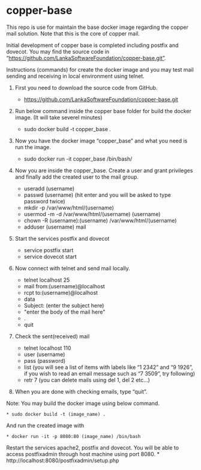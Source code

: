 # copper-base
This repo is use for maintain the base docker image regarding the copper mail solution. Note that this is the core of copper mail.  

Initial development of copper base is completed including postfix and dovecot. You may find the source code in “https://github.com/LankaSoftwareFoundation/copper-base.git”.

Instructions (commands) for create the docker image and you may test mail sending and receiving in local environment using telnet.

1. First you need to download the source code from GitHub.
	* https://github.com/LankaSoftwareFoundation/copper-base.git

2. Run below command inside the copper base folder for build the docker image. (It will take severel minutes)
	* sudo docker build -t copper_base .

3. Now you have the docker image “copper_base” and what you need is run the image.
	* sudo docker run -it copper_base /bin/bash/

3. Now you are inside the copper_base. Create a user and grant privileges and finally add the created user to the mail group.

	* useradd (username) 
	* passwd (username) (hit enter and you will be asked to type password twice)
	* mkdir -p /var/www/html/(username)
	* usermod -m -d /var/www/html/(username) (username)
	* chown -R (username):(username) /var/www/html/(username)
	* adduser (username) mail

4. Start the services postfix and dovecot
	* service postfix start
	* service dovecot start

5. Now connect with telnet and send mail locally.
	* telnet localhost 25
	* mail from:(username)@localhost
	* rcpt to:(username)@localhost
	* data
	* Subject: (enter the subject here)
	* "enter the body of the mail here"
	* .
	* quit

6. Check the sent(received) mail
	* telnet localhost 110
	* user (username)
	* pass (password)
	* list (you will see a list of items with labels like “1 2342” and “9 1926”, if you wish to read an email message such as “7 3509”, try following)
	* retr 7 (you can delete mails using del 1, del 2 etc…)

7. When you are done with checking emails, type “quit”.

Note: You may build the docker image using below command.

	* sudo docker build -t (image_name) .

And run the created image with

	* docker run -it -p 8080:80 (image_name) /bin/bash

Restart the services apache2, postfix and dovecot. You will be able to access postfixadmin through host machine using port 8080.
	* http://localhost:8080/postfixadmin/setup.php
